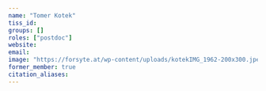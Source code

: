 ```yaml
---
name: "Tomer Kotek"
tiss_id: 
groups: []
roles: ["postdoc"]
website:
email:
image: "https://forsyte.at/wp-content/uploads/kotekIMG_1962-200x300.jpeg"
former_member: true
citation_aliases:
---
```


<!--
Your custom content goes here.
-->